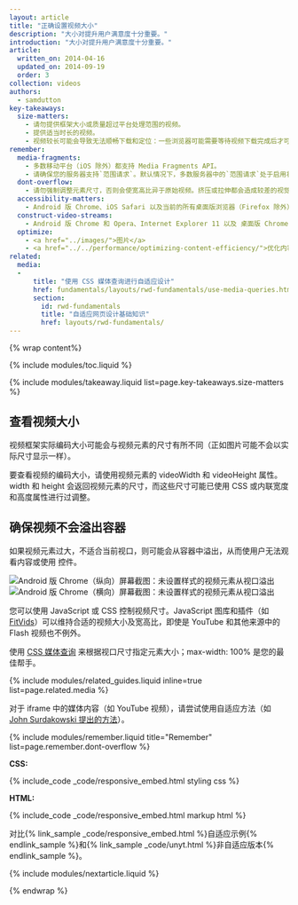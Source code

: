 ```yaml
---
layout: article
title: "正确设置视频大小"
description: "大小对提升用户满意度十分重要。"
introduction: "大小对提升用户满意度十分重要。"
article:
  written_on: 2014-04-16
  updated_on: 2014-09-19
  order: 3
collection: videos
authors:
  - samdutton
key-takeaways:
  size-matters:
    - 请勿提供框架大小或质量超过平台处理范围的视频。
    - 提供适当时长的视频。
    - 视频较长可能会导致无法顺畅下载和定位：一些浏览器可能需要等待视频下载完成后才可播放。
remember:
  media-fragments:
    - 多数移动平台（iOS 除外）都支持 Media Fragments API。
    - 请确保您的服务器支持`范围请求`。默认情况下，多数服务器中的`范围请求`处于启用状态，不过，有些托管服务可能会将其关闭。
  dont-overflow:
    - 请勿强制调整元素尺寸，否则会使宽高比异于原始视频。挤压或拉伸都会造成较差的视觉效果。
  accessibility-matters:
    - Android 版 Chrome、iOS Safari 以及当前的所有桌面版浏览器（Firefox 除外）均支持跟踪元素（请参阅 <a href="http://caniuse.com/track" title="Track element support status">caniuse.com/track</a>）。此外，还有一些 polyfill。我们建议您使用 <a href='//www.delphiki.com/html5/playr/' title='Playr track element polyfill'>Playr</a> 或 <a href='//captionatorjs.com/' title='Captionator track'>Captionator</a>。
  construct-video-streams:
    - Android 版 Chrome 和 Opera、Internet Explorer 11 以及 桌面版 Chrome 均支持 MSE，而且 <a href='http://wiki.mozilla.org/Platform/MediaSourceExtensions' title='Firefox Media Source Extensions implementation timeline'>Firefox</a> 也已计划为其提供支持。
  optimize:
    - <a href="../images/">图片</a>
    - <a href="../../performance/optimizing-content-efficiency/">优化内容效率</a>
related:
  media:
  -
      title: "使用 CSS 媒体查询进行自适应设计"
      href: fundamentals/layouts/rwd-fundamentals/use-media-queries.html
      section:
        id: rwd-fundamentals
        title: "自适应网页设计基础知识"
        href: layouts/rwd-fundamentals/
---
```


{% wrap content%}

{% include modules/toc.liquid %}

{% include modules/takeaway.liquid list=page.key-takeaways.size-matters %}

<style>

  img, video, object {
    max-width: 100%;
  }

  img.center {
    display: block;
    margin-left: auto;
    margin-right: auto;
  }

</style>

## 查看视频大小

视频框架实际编码大小可能会与视频元素的尺寸有所不同（正如图片可能不会以实际尺寸显示一样）。

要查看视频的编码大小，请使用视频元素的 videoWidth 和 videoHeight 属性。width 和 height 会返回视频元素的尺寸，而这些尺寸可能已使用 CSS 或内联宽度和高度属性进行过调整。

## 确保视频不会溢出容器

如果视频元素过大，不适合当前视口，则可能会从容器中溢出，从而使用户无法观看内容或使用
控件。

<div class="clear">
    <img class="g-wide--1 g-medium--half" alt="Android 版 Chrome（纵向）屏幕截图：未设置样式的视频元素从视口溢出" src="images/Chrome-Android-portrait-video-unstyled.png">
    <img class="g-wide--2 g-wide--last g-medium--half g--last" alt="Android 版 Chrome（横向）屏幕截图：未设置样式的视频元素从视口溢出" src="images/Chrome-Android-landscape-video-unstyled.png">
</div>

您可以使用 JavaScript 或 CSS 控制视频尺寸。JavaScript 图库和插件（如 [FitVids](//fitvidsjs.com/)）可以维持合适的视频大小及宽高比，即使是 YouTube 和其他来源中的 Flash 视频也不例外。

使用 [CSS 媒体查询](../../layouts/rwd-fundamentals/#use-css-media-queries-for-responsiveness) 来根据视口尺寸指定元素大小；max-width: 100% 是您的最佳帮手。

{% include modules/related_guides.liquid inline=true list=page.related.media %}

对于 iframe 中的媒体内容（如 YouTube 视频），请尝试使用自适应方法（如 [John Surdakowski 提出的方法](//avexdesigns.com/responsive-youtube-embed/)）。

{% include modules/remember.liquid title="Remember" list=page.remember.dont-overflow %}

**CSS:**

{% include_code _code/responsive_embed.html styling css %}

**HTML:**

{% include_code _code/responsive_embed.html markup html %}

对比{% link_sample _code/responsive_embed.html %}自适应示例{% endlink_sample %}和{% link_sample _code/unyt.html %}非自适应版本{% endlink_sample %}。


{% include modules/nextarticle.liquid %}

{% endwrap %}

